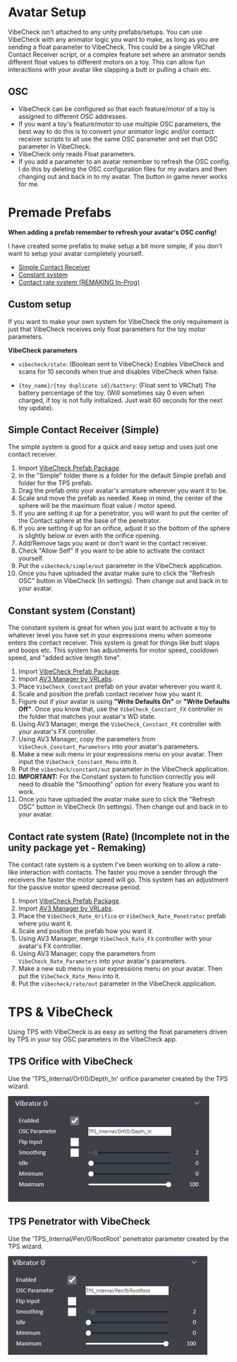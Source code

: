 # Avatar Setup

VibeCheck isn't attached to any unity prefabs/setups. You can use VibeCheck with any animator logic you want to make, as long as you are sending a float parameter to VibeCheck. This could be a single VRChat Contact Receiver script, or a complex feature set where an animator sends different float values to different motors on a toy. This can allow fun interactions with your avatar like slapping a butt or pulling a chain etc.

## OSC

- VibeCheck can be configured so that each feature/motor of a toy is assigned to different OSC addresses.
- If you want a toy's feature/motor to use multiple OSC parameters, the best way to do this is to convert your animator logic and/or contact receiver scripts to all use the same OSC parameter and set that OSC parameter in VibeCheck.
- VibeCheck only reads Float parameters.
- If you add a parameter to an avatar remember to refresh the OSC config. I do this by deleting the OSC configuration files for my avatars and then changing out and back in to my avatar. The button in game never works for me.

# Premade Prefabs

**When adding a prefab remember to refresh your avatar's OSC config!**

I have created some prefabs to make setup a bit more simple, if you don't want to setup your avatar completely yourself.

- [Simple Contact Receiver](./AvatarSetup.md#simple-contact-receiver-simple)
- [Constant system](./AvatarSetup.md#constant-to-float-conversion-constant)
- [Contact rate system (REMAKING In-Prog)](./AvatarSetup.md#contact-rate-system-rate)

## Custom setup

If you want to make your own system for VibeCheck the only requirement is just that VibeCheck receives only float parameters for the toy motor parameters.

**VibeCheck parameters**

- `vibecheck/state`: (Boolean sent to VibeCheck) Enables VibeCheck and scans for 10 seconds when true and disables VibeCheck when false.

- `{toy_name}/{toy duplicate id}/battery`: (Float sent to VRChat) The battery percentage of the toy. (Will sometimes say 0 even when charged, if toy is not fully initialized. Just wait 60 seconds for the next toy update).

## Simple Contact Receiver (Simple)

The simple system is good for a quick and easy setup and uses just one contact receiver.

1. Import [VibeCheck Prefab Package](https://github.com/SutekhVRC/VibeCheck/raw/main/UnityPrefabs/VibeCheck_Prefabs.unitypackage).
2. In the "Simple" folder there is a folder for the default Simple prefab and folder for the TPS prefab.
3. Drag the prefab onto your avatar's armature wherever you want it to be.
4. Scale and move the prefab as needed. Keep in mind, the center of the sphere will be the maximum float value / motor speed.
5. If you are setting it up for a penetrator, you will want to put the center of the Contact sphere at the base of the penetrator.
6. If you are setting it up for an orifice, adjust it so the bottom of the sphere is slightly below or even with the orifice opening.
7. Add/Remove tags you want or don't want in the contact receiver.
8. Check "Allow Self" if you want to be able to activate the contact yourself.
9. Put the `vibecheck/simple/out` parameter in the VibeCheck application.
10. Once you have uploaded the avatar make sure to click the "Refresh OSC" button in VibeCheck (In settings). Then change out and back in to your avatar.

## Constant system (Constant)

The constant system is great for when you just want to activate a toy to whatever level you have set in your expressions menu when someone enters the contact receiver. This system is great for things like butt slaps and boops etc. This system has adjustments for motor speed, cooldown speed, and "added active length time". 

1. Import [VibeCheck Prefab Package](https://github.com/SutekhVRC/VibeCheck/raw/main/UnityPrefabs/VibeCheck_Prefabs.unitypackage).
2. Import [AV3 Manager by VRLabs](https://github.com/VRLabs/Avatars-3.0-Manager/releases/latest).
3. Place `VibeCheck_Constant` prefab on your avatar wherever you want it.
4. Scale and position the prefab contact receiver how you want it.
5. Figure out if your avatar is using **"Write Defaults On"** or **"Write Defaults Off"**. Once you know that, use the `VibeCheck_Constant_FX` controller in the folder that matches your avatar's WD state.
6. Using AV3 Manager, merge the `VibeCheck_Constant_FX` controller with your avatar's FX controller.
7. Using AV3 Manager, copy the parameters from `VibeCheck_Constant_Parameters` into your avatar's parameters.
8. Make a new sub menu in your expressions menu on your avatar. Then input the `VibeCheck_Constant_Menu` into it.
9. Put the `vibecheck/constant/out` parameter in the VibeCheck application.
10. **IMPORTANT:** For the Constant system to function correctly you will need to disable the "Smoothing" option for every feature you want to work.
11. Once you have uploaded the avatar make sure to click the "Refresh OSC" button in VibeCheck (In settings). Then change out and back in to your avatar.

## Contact rate system (Rate) (Incomplete not in the unity package yet - Remaking)

The contact rate system is a system I've been working on to allow a rate-like interaction with contacts. The faster you move a sender through the receivers the faster the motor speed will go. This system has an adjustment for the passive motor speed decrease period.

1. Import [VibeCheck Prefab Package]().
2. Import [AV3 Manager by VRLabs](https://github.com/VRLabs/Avatars-3.0-Manager/releases/latest).
3. Place the `VibeCheck_Rate_Orifice` or `VibeCheck_Rate_Penetrator` prefab where you want it.
5. Scale and position the prefab how you want it.
6. Using AV3 Manager, merge `VibeCheck_Rate_FX` controller with your avatar's FX controller.
7. Using AV3 Manager, copy the parameters from `VibeCheck_Rate_Parameters` into your avatar's parameters.
8. Make a new sub menu in your expressions menu on your avatar. Then put the `VibeCheck_Rate_Menu` into it.
9. Put the `vibecheck/rate/out` parameter in the VibeCheck application.

# TPS & VibeCheck

Using TPS with VibeCheck is as easy as setting the float parameters driven by TPS in your toy OSC parameters in the VibeCheck app.

## TPS **Orifice** with VibeCheck

Use the 'TPS_Internal/Orf/0/Depth_In' orifice parameter created by the TPS wizard.

![TPS Orifice](./VC_TPS_Orifice_Parameter.png)

## TPS **Penetrator** with VibeCheck

Use the 'TPS_Internal/Pen/0/RootRoot' penetrator parameter created by the TPS wizard.

![TPS Penetrator](./VC_TPS_Penetrator_Parameter.png)
